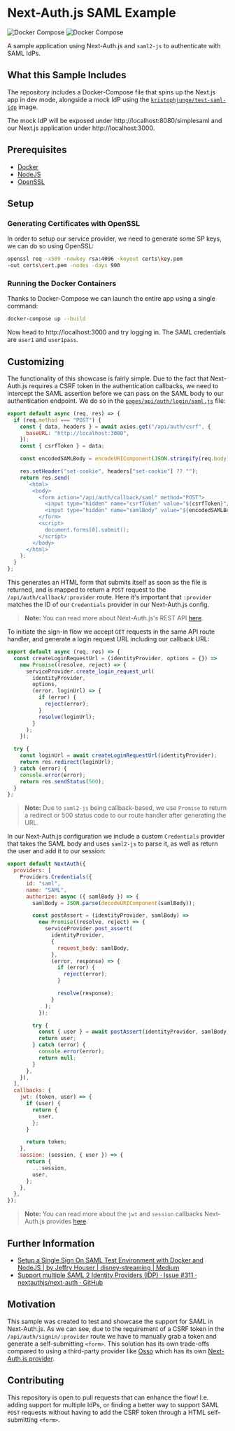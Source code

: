 # Next-Auth.js SAML Example

![Docker Compose](https://img.shields.io/badge/Docker%20Compose-v3-informational?style=flat&logo=docker)
![Docker Compose](https://img.shields.io/badge/Next.js-10.1-black?style=flat&logo=next.js)

A sample application using Next-Auth.js and `saml2-js` to authenticate with SAML IdPs.

## What this Sample Includes

The repository includes a Docker-Compose file that spins up the Next.js app in dev mode, alongside a mock IdP using the [`kristophjunge/test-saml-idp`](https://hub.docker.com/r/kristophjunge/test-saml-idp/) image.

The mock IdP will be exposed under http://localhost:8080/simplesaml and our Next.js application under http://localhost:3000.

## Prerequisites

- [Docker](https://www.docker.com/products/docker-desktop)
- [NodeJS](https://nodejs.org/en/download/)
- [OpenSSL](https://www.openssl.org/source/)

## Setup

### Generating Certificates with OpenSSL

In order to setup our service provider, we need to generate some SP keys, we can do so using OpenSSL:

```bash
openssl req -x509 -newkey rsa:4096 -keyout certs\key.pem
-out certs\cert.pem -nodes -days 900
```

### Running the Docker Containers

Thanks to Docker-Compose we can launch the entire app using a single command:

```bash
docker-compose up --build
```

Now head to http://localhost:3000 and try logging in. The SAML credentials are `user1` and `user1pass`.

## Customizing

The functionality of this showcase is fairly simple. Due to the fact that Next-Auth.js requires a CSRF token in the authentication callbacks, we need to intercept the SAML assertion before we can pass on the SAML body to our authentication endpoint. We do so in the [`pages/api/auth/login/saml.js`](pages/api/auth/login/saml.js) file:

```js
export default async (req, res) => {
  if (req.method === "POST") {
    const { data, headers } = await axios.get("/api/auth/csrf", {
      baseURL: "http://localhost:3000",
    });
    const { csrfToken } = data;

    const encodedSAMLBody = encodeURIComponent(JSON.stringify(req.body));

    res.setHeader("set-cookie", headers["set-cookie"] ?? "");
    return res.send(
      `<html>
        <body>
          <form action="/api/auth/callback/saml" method="POST">
            <input type="hidden" name="csrfToken" value="${csrfToken}"/>
            <input type="hidden" name="samlBody" value="${encodedSAMLBody}"/>
          </form>
          <script>
            document.forms[0].submit();
          </script>
        </body>
      </html>`
    );
  }
};
```

This generates an HTML form that submits itself as soon as the file is returned, and is mapped to return a `POST` request to the `/api/auth/callback/:provider` route. Here it's important that `:provider` matches the ID of our `Credentials` provider in our Next-Auth.js config.

> **Note:** You can read more about Next-Auth.js's REST API [here](https://next-auth.js.org/getting-started/rest-api).

To initiate the sign-in flow we accept `GET` requests in the same API route handler, and generate a login request URL including our callback URL:

```js
export default async (req, res) => {
  const createLoginRequestUrl = (identityProvider, options = {}) =>
    new Promise((resolve, reject) => {
      serviceProvider.create_login_request_url(
        identityProvider,
        options,
        (error, loginUrl) => {
          if (error) {
            reject(error);
          }
          resolve(loginUrl);
        }
      );
    });

  try {
    const loginUrl = await createLoginRequestUrl(identityProvider);
    return res.redirect(loginUrl);
  } catch (error) {
    console.error(error);
    return res.sendStatus(500);
  }
};
```

> **Note:** Due to `saml2-js` being callback-based, we use `Promise` to return a redirect or 500 status code to our route handler after generating the URL.

In our Next-Auth.js configuration we include a custom `Credentials` provider that takes the SAML body and uses `saml2-js` to parse it, as well as return the user and add it to our session:

```js
export default NextAuth({
  providers: [
    Providers.Credentials({
      id: "saml",
      name: "SAML",
      authorize: async ({ samlBody }) => {
        samlBody = JSON.parse(decodeURIComponent(samlBody));

        const postAssert = (identityProvider, samlBody) =>
          new Promise((resolve, reject) => {
            serviceProvider.post_assert(
              identityProvider,
              {
                request_body: samlBody,
              },
              (error, response) => {
                if (error) {
                  reject(error);
                }

                resolve(response);
              }
            );
          });

        try {
          const { user } = await postAssert(identityProvider, samlBody);
          return user;
        } catch (error) {
          console.error(error);
          return null;
        }
      },
    }),
  ],
  callbacks: {
    jwt: (token, user) => {
      if (user) {
        return {
          user,
        };
      }

      return token;
    },
    session: (session, { user }) => {
      return {
        ...session,
        user,
      };
    },
  },
});
```

> **Note:** You can read more about the `jwt` and `session` callbacks Next-Auth.js provides [here](https://next-auth.js.org/configuration/callbacks).

## Further Information

- [Setup a Single Sign On SAML Test Environment with Docker and NodeJS | by Jeffry Houser | disney-streaming | Medium](https://medium.com/disney-streaming/setup-a-single-sign-on-saml-test-environment-with-docker-and-nodejs-c53fc1a984c9)
- [Support multiple SAML 2 Identity Providers (IDP) · Issue #311 · nextauthjs/next-auth · GitHub](https://github.com/nextauthjs/next-auth/issues/311)

## Motivation

This sample was created to test and showcase the support for SAML in Next-Auth.js. As we can see, due to the requirement of a CSRF token in the `/api/auth/signin/:provider` route we have to manually grab a token and generate a self-submitting `<form>`. This solution has its own trade-offs compared to using a third-party provider like [Osso](https://ossoapp.com/) which has its own [Next-Auth.js provider](https://next-auth.js.org/providers/osso).

## Contributing

This repository is open to pull requests that can enhance the flow! I.e. adding support for multiple IdPs, or finding a better way to support SAML `POST` requests without having to add the CSRF token through a HTML self-submitting `<form>`.
